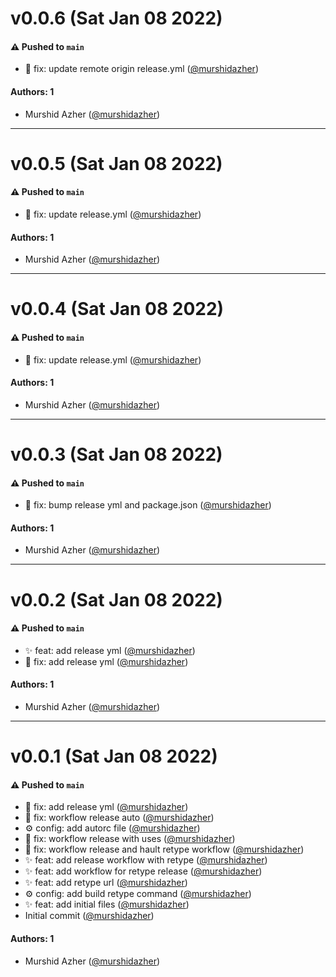 # v0.0.6 (Sat Jan 08 2022)

#### ⚠️ Pushed to `main`

- :bug: fix: update remote origin release.yml ([@murshidazher](https://github.com/murshidazher))

#### Authors: 1

- Murshid Azher ([@murshidazher](https://github.com/murshidazher))

---

# v0.0.5 (Sat Jan 08 2022)

#### ⚠️ Pushed to `main`

- :bug: fix: update release.yml ([@murshidazher](https://github.com/murshidazher))

#### Authors: 1

- Murshid Azher ([@murshidazher](https://github.com/murshidazher))

---

# v0.0.4 (Sat Jan 08 2022)

#### ⚠️ Pushed to `main`

- :bug: fix: update release.yml ([@murshidazher](https://github.com/murshidazher))

#### Authors: 1

- Murshid Azher ([@murshidazher](https://github.com/murshidazher))

---

# v0.0.3 (Sat Jan 08 2022)

#### ⚠️ Pushed to `main`

- :bug: fix: bump release yml and package.json ([@murshidazher](https://github.com/murshidazher))

#### Authors: 1

- Murshid Azher ([@murshidazher](https://github.com/murshidazher))

---

# v0.0.2 (Sat Jan 08 2022)

#### ⚠️ Pushed to `main`

- :sparkles: feat: add release yml ([@murshidazher](https://github.com/murshidazher))
- :bug: fix: add release yml ([@murshidazher](https://github.com/murshidazher))

#### Authors: 1

- Murshid Azher ([@murshidazher](https://github.com/murshidazher))

---

# v0.0.1 (Sat Jan 08 2022)

#### ⚠️ Pushed to `main`

- :bug: fix: add release yml ([@murshidazher](https://github.com/murshidazher))
- :bug: fix: workflow release auto ([@murshidazher](https://github.com/murshidazher))
- :gear: config: add autorc file ([@murshidazher](https://github.com/murshidazher))
- :bug: fix: workflow release with uses ([@murshidazher](https://github.com/murshidazher))
- :bug: fix: workflow release and hault retype workflow ([@murshidazher](https://github.com/murshidazher))
- :sparkles: feat: add release workflow with retype ([@murshidazher](https://github.com/murshidazher))
- :sparkles: feat: add workflow for retype release ([@murshidazher](https://github.com/murshidazher))
- :sparkles: feat: add retype url ([@murshidazher](https://github.com/murshidazher))
- :gear: config: add build retype command ([@murshidazher](https://github.com/murshidazher))
- :sparkles: feat: add initial files ([@murshidazher](https://github.com/murshidazher))
- Initial commit ([@murshidazher](https://github.com/murshidazher))

#### Authors: 1

- Murshid Azher ([@murshidazher](https://github.com/murshidazher))
